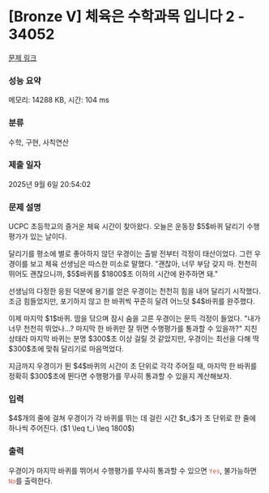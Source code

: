 # [Bronze V] 체육은 수학과목 입니다 2 - 34052 

[문제 링크](https://www.acmicpc.net/problem/34052) 

### 성능 요약

메모리: 14288 KB, 시간: 104 ms

### 분류

수학, 구현, 사칙연산

### 제출 일자

2025년 9월 6일 20:54:02

### 문제 설명

<p>UCPC 초등학교의 즐거운 체육 시간이 찾아왔다. 오늘은 운동장 $5$바퀴 달리기 수행평가가 있는 날이다.</p>

<p>달리기를 평소에 별로 좋아하지 않던 우경이는 출발 전부터 걱정이 태산이었다. 그런 우경이를 보고 체육 선생님은 따스한 미소로 말했다. "괜찮아, 너무 부담 갖지 마. 천천히 뛰어도 괜찮으니까, $5$바퀴를 $1800$초 이하의 시간에 완주하면 돼."</p>

<p>선생님의 다정한 응원 덕분에 용기를 얻은 우경이는 천천히 힘을 내어 달리기 시작했다. 조금 힘들었지만, 포기하지 않고 한 바퀴씩 꾸준히 달려 어느덧 $4$바퀴를 완주했다.</p>

<p>이제 마지막 $1$바퀴. 땀을 닦으며 잠시 숨을 고른 우경이는 문득 걱정이 들었다. "내가 너무 천천히 뛰었나...? 마지막 한 바퀴만 잘 뛰면 수행평가를 통과할 수 있을까?" 지친 상태라 마지막 바퀴는 분명 $300$초 이상 걸릴 것 같았지만, 우경이는 최선을 다해 딱 $300$초에 맞춰 달리기로 마음먹었다.</p>

<p>지금까지 우경이가 뛴 $4$바퀴의 시간이 초 단위로 각각 주어질 때, 마지막 한 바퀴를 정확히 $300$초에 뛴다면 수행평가를 무사히 통과할 수 있을지 계산해보자.</p>

### 입력 

 <p>$4$개의 줄에 걸쳐 우경이가 각 바퀴를 뛰는 데 걸린 시간 $t_i$가 초 단위로 한 줄에 하나씩 주어진다. ($1 \leq t_i \leq 1800$)</p>

### 출력 

 <p>우경이가 마지막 바퀴를 뛰어서 수행평가를 무사히 통과할 수 있으면 <code><span style="color:#e74c3c;">Yes</span></code>, 불가능하면 <code><span style="color:#e74c3c;">No</span></code>를 출력한다.</p>

